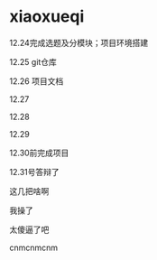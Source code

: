 # xiaoxueqi
12.24完成选题及分模块；项目环境搭建

12.25 git仓库

12.26 项目文档

12.27

12.28

12.29

12.30前完成项目

12.31号答辩了

这几把啥啊

我操了

太傻逼了吧

cnmcnmcnm